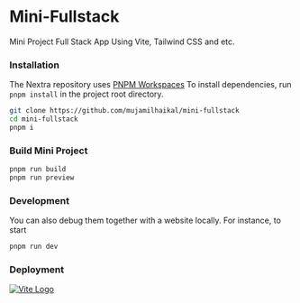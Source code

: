 # Mini-Fullstack
Mini Project Full Stack App Using Vite, Tailwind CSS and etc.

### Installation

The Nextra repository uses [PNPM Workspaces](https://pnpm.io/workspaces) To install dependencies, run
`pnpm install` in the project root directory.

```bash
git clone https://github.com/mujamilhaikal/mini-fullstack
cd mini-fullstack
pnpm i
```

### Build Mini Project

```bash
pnpm run build
pnpm run preview
```

### Development

You can also debug them together with a website locally. For instance, to start

```bash
pnpm run dev
```

### Deployment 

[![Vite Logo](https://vitejs.dev/logo.svg)](https://vitejs.dev/guide/static-deploy.html)
